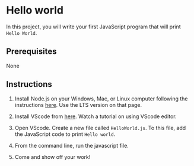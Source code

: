 # Hello world

In this project, you will write your first JavaScript program that will print `Hello World`.

## Prerequisites

None

## Instructions

1. Install Node.js on your Windows, Mac, or Linux computer following the instructions [here](https://nodejs.org/en/). Use the LTS version on that page.

1. Install VScode from [here](https://code.visualstudio.com/). Watch a tutorial on using VScode editor.

1. Open VScode. Create a new file called `HelloWorld.js`. To this file, add the JavaScript code to print `Hello world`.
   
1. From the command line, run the javascript file.

1. Come and show off your work!

